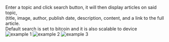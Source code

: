 Enter a topic and click search button, it will then display articles on said topic,  
(title, image, author, publish date, description, content, and a link to the full article.  
Default search is set to bitcoin and it is also scalable to device  
![example 1](https://github.com/user-attachments/assets/57459df3-785e-4f53-8d01-e5521beec177)
![example 2](https://github.com/user-attachments/assets/dd6bc592-e793-4032-b3a4-54bbdd26ddfd)
![example 3](https://github.com/user-attachments/assets/1678e11b-b2fe-4318-8431-1a94f54524dc)

